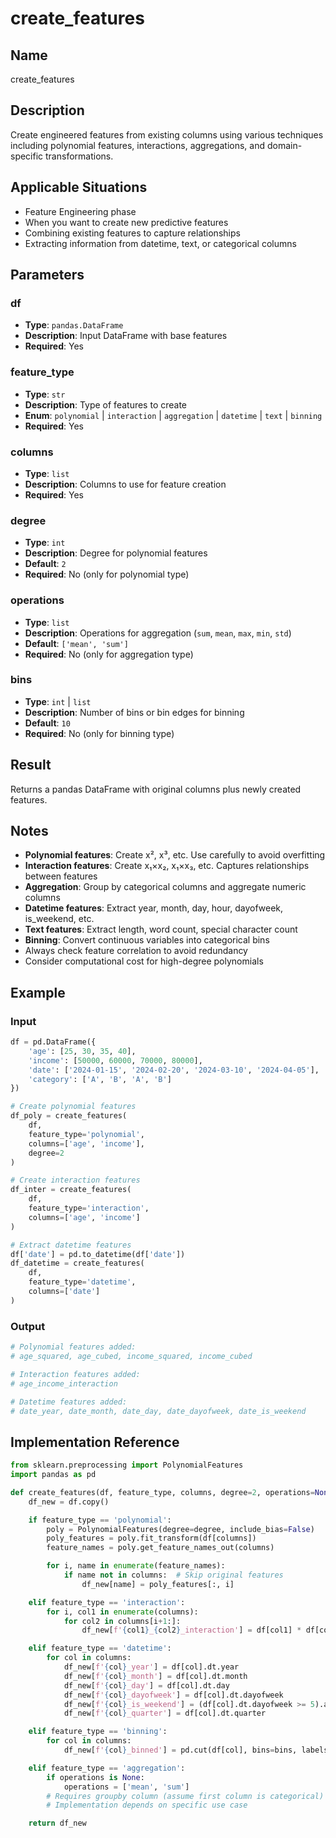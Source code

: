 # create_features

## Name
create_features

## Description
Create engineered features from existing columns using various techniques including polynomial features, interactions, aggregations, and domain-specific transformations.

## Applicable Situations
- Feature Engineering phase
- When you want to create new predictive features
- Combining existing features to capture relationships
- Extracting information from datetime, text, or categorical columns

## Parameters

### df
- **Type**: `pandas.DataFrame`
- **Description**: Input DataFrame with base features
- **Required**: Yes

### feature_type
- **Type**: `str`
- **Description**: Type of features to create
- **Enum**: `polynomial` | `interaction` | `aggregation` | `datetime` | `text` | `binning`
- **Required**: Yes

### columns
- **Type**: `list`
- **Description**: Columns to use for feature creation
- **Required**: Yes

### degree
- **Type**: `int`
- **Description**: Degree for polynomial features
- **Default**: `2`
- **Required**: No (only for polynomial type)

### operations
- **Type**: `list`
- **Description**: Operations for aggregation (`sum`, `mean`, `max`, `min`, `std`)
- **Default**: `['mean', 'sum']`
- **Required**: No (only for aggregation type)

### bins
- **Type**: `int` | `list`
- **Description**: Number of bins or bin edges for binning
- **Default**: `10`
- **Required**: No (only for binning type)

## Result
Returns a pandas DataFrame with original columns plus newly created features.

## Notes
- **Polynomial features**: Create x², x³, etc. Use carefully to avoid overfitting
- **Interaction features**: Create x₁×x₂, x₁×x₃, etc. Captures relationships between features
- **Aggregation**: Group by categorical columns and aggregate numeric columns
- **Datetime features**: Extract year, month, day, hour, dayofweek, is_weekend, etc.
- **Text features**: Extract length, word count, special character count
- **Binning**: Convert continuous variables into categorical bins
- Always check feature correlation to avoid redundancy
- Consider computational cost for high-degree polynomials

## Example

### Input
```python
df = pd.DataFrame({
    'age': [25, 30, 35, 40],
    'income': [50000, 60000, 70000, 80000],
    'date': ['2024-01-15', '2024-02-20', '2024-03-10', '2024-04-05'],
    'category': ['A', 'B', 'A', 'B']
})

# Create polynomial features
df_poly = create_features(
    df,
    feature_type='polynomial',
    columns=['age', 'income'],
    degree=2
)

# Create interaction features
df_inter = create_features(
    df,
    feature_type='interaction',
    columns=['age', 'income']
)

# Extract datetime features
df['date'] = pd.to_datetime(df['date'])
df_datetime = create_features(
    df,
    feature_type='datetime',
    columns=['date']
)
```

### Output
```python
# Polynomial features added:
# age_squared, age_cubed, income_squared, income_cubed

# Interaction features added:
# age_income_interaction

# Datetime features added:
# date_year, date_month, date_day, date_dayofweek, date_is_weekend
```

## Implementation Reference
```python
from sklearn.preprocessing import PolynomialFeatures
import pandas as pd

def create_features(df, feature_type, columns, degree=2, operations=None, bins=10):
    df_new = df.copy()

    if feature_type == 'polynomial':
        poly = PolynomialFeatures(degree=degree, include_bias=False)
        poly_features = poly.fit_transform(df[columns])
        feature_names = poly.get_feature_names_out(columns)

        for i, name in enumerate(feature_names):
            if name not in columns:  # Skip original features
                df_new[name] = poly_features[:, i]

    elif feature_type == 'interaction':
        for i, col1 in enumerate(columns):
            for col2 in columns[i+1:]:
                df_new[f'{col1}_{col2}_interaction'] = df[col1] * df[col2]

    elif feature_type == 'datetime':
        for col in columns:
            df_new[f'{col}_year'] = df[col].dt.year
            df_new[f'{col}_month'] = df[col].dt.month
            df_new[f'{col}_day'] = df[col].dt.day
            df_new[f'{col}_dayofweek'] = df[col].dt.dayofweek
            df_new[f'{col}_is_weekend'] = (df[col].dt.dayofweek >= 5).astype(int)
            df_new[f'{col}_quarter'] = df[col].dt.quarter

    elif feature_type == 'binning':
        for col in columns:
            df_new[f'{col}_binned'] = pd.cut(df[col], bins=bins, labels=False)

    elif feature_type == 'aggregation':
        if operations is None:
            operations = ['mean', 'sum']
        # Requires groupby column (assume first column is categorical)
        # Implementation depends on specific use case

    return df_new
```
